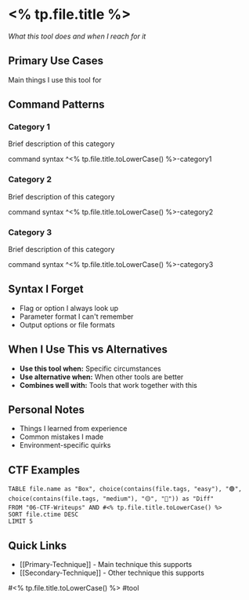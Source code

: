 # <% tp.file.title %>

_What this tool does and when I reach for it_

## Primary Use Cases

Main things I use this tool for

## Command Patterns

### Category 1

Brief description of this category

command syntax ^<% tp.file.title.toLowerCase() %>-category1

### Category 2

Brief description of this category

command syntax ^<% tp.file.title.toLowerCase() %>-category2

### Category 3

Brief description of this category

command syntax ^<% tp.file.title.toLowerCase() %>-category3

## Syntax I Forget

- Flag or option I always look up
- Parameter format I can't remember
- Output options or file formats

## When I Use This vs Alternatives

- **Use this tool when:** Specific circumstances
- **Use alternative when:** When other tools are better
- **Combines well with:** Tools that work together with this

## Personal Notes

- Things I learned from experience
- Common mistakes I made
- Environment-specific quirks

## CTF Examples

```dataview
TABLE file.name as "Box", choice(contains(file.tags, "easy"), "🟢", choice(contains(file.tags, "medium"), "🟡", "🔴")) as "Diff"
FROM "06-CTF-Writeups" AND #<% tp.file.title.toLowerCase() %>
SORT file.ctime DESC
LIMIT 5
```

## Quick Links

- [[Primary-Technique]] - Main technique this supports
- [[Secondary-Technique]] - Other technique this supports

#<% tp.file.title.toLowerCase() %> #tool